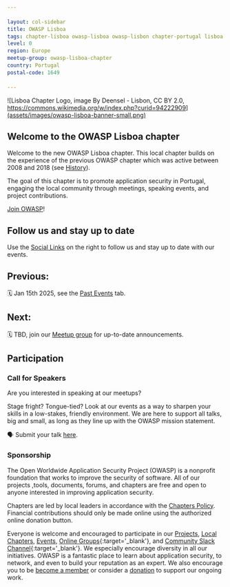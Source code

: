 ```yaml
---

layout: col-sidebar
title: OWASP Lisboa
tags: chapter-lisboa owasp-lisboa owasp-lisbon chapter-portugal lisboa lisbon portugal 
level: 0
region: Europe
meetup-group: owasp-lisboa-chapter
country: Portugal
postal-code: 1649

---
```

<!-- rebuild 1 -->

![Lisboa Chapter Logo, image By Deensel - Lisbon, CC BY 2.0, https://commons.wikimedia.org/w/index.php?curid=94222909](assets/images/owasp-lisboa-banner-small.png)

## Welcome to the OWASP Lisboa chapter

Welcome to the new OWASP Lisboa chapter. This local chapter builds on the experience of the previous OWASP chapter which was active between 2008 and 2018 (see [History](https://owasp.org/www-chapter-lisboa/#div-history)).  

The goal of this chapter is to promote application security in Portugal, engaging the local community through meetings, speaking events, and project contributions.

[Join OWASP](https://owasp.org/membership)!

## Follow us and stay up to date

Use the [Social Links](#social-links) on the right to follow us and stay up to date with our events.

## Previous:

🗓️ Jan 15th 2025, see the [Past Events](https://owasp.org/www-chapter-lisboa/#div-pastevents) tab.

## Next:

🗓️ TBD, join our [Meetup group](https://www.meetup.com/owasp-lisboa-chapter/) for up-to-date announcements.

## Participation

### Call for Speakers

Are you interested in speaking at our meetups?

Stage fright? Tongue-tied? Look at our events as a way to sharpen your skills in a low-stakes, friendly environment. We are here to support all talks, big and small, as long as they line up with the OWASP mission statement. 

🗣️ Submit your talk [here](https://forms.gle/mRSwbcAyfe85zvBx8).

### Sponsorship

The Open Worldwide Application Security Project (OWASP) is a nonprofit foundation that works to improve the security of software. All of our projects ,tools, documents, forums, and chapters are free and open to anyone interested in improving application security.

Chapters are led by local leaders in accordance with the [Chapters Policy](/www-policy/operational/chapters). Financial contributions should only be made online using the authorized online donation button.

Everyone is welcome and encouraged to participate in our [Projects](/projects/), [Local Chapters](/chapters/), [Events](/events/), [Online Groups](https://groups.google.com/a/owasp.com/){:target='_blank'}, and [Community Slack Channel](https://owasp.slack.com/){:target='_blank'}. We especially encourage diversity in all our initiatives. OWASP is a fantastic place to learn about application security, to network, and even to build your reputation as an expert. We also encourage you to be [become a member](/membership/) or consider a [donation](/donate/) to support our ongoing work.
